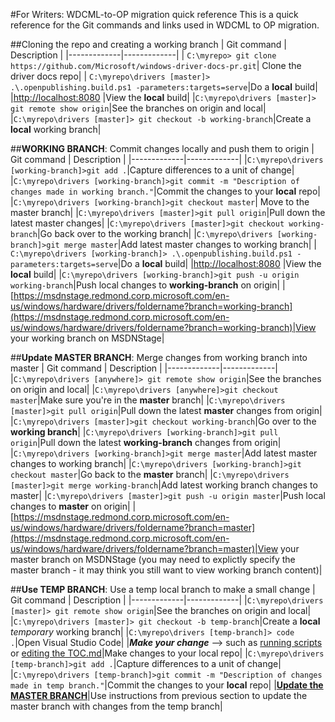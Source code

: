 #For Writers: WDCML-to-OP migration quick reference
This is a quick reference for the Git commands and links used in WDCML to OP migration.

##Cloning the repo and creating a working branch
| Git command | Description |
|-------------|-------------|
|   `C:\myrepo> git clone https://github.com/Microsoft/windows-driver-docs-pr.git`| Clone the driver docs repo|
| `C:\myrepo\drivers [master]> .\.openpublishing.build.ps1 -parameters:targets=serve`|Do a **local** build|
|[http://localhost:8080](http://localhost:8080) |View the **local** build|
|`C:\myrepo\drivers [master]> git remote show origin`|See the branches on origin and local|
|`C:\myrepo\drivers [master]> git checkout -b working-branch`|Create a **local** working branch|

##**WORKING BRANCH**: Commit changes locally and push them to origin
| Git command | Description |
|-------------|-------------|
|`C:\myrepo\drivers [working-branch]>git add .`|Capture differences to a unit of change|
|`C:\myrepo\drivers [working-branch]>git commit -m "Description of changes made in working branch."`|Commit the changes to your **local** repo|
|`C:\myrepo\drivers [working-branch]>git checkout master`| Move to the master branch|
|`C:\myrepo\drivers [master]>git pull origin`|Pull down the latest master changes|
|`C:\myrepo\drivers [master]>git checkout working-branch`|Go back over to the working branch|
|`C:\myrepo\drivers [working-branch]>git merge master`|Add latest master changes to working branch|
| `C:\myrepo\drivers [working-branch]> .\.openpublishing.build.ps1 -parameters:targets=serve`|Do a **local** build|
|[http://localhost:8080](http://localhost:8080) |View the **local** build|
|`C:\myrepo\drivers [working-branch]>git push -u origin working-branch`|Push local changes to **working-branch** on origin|
|[https://msdnstage.redmond.corp.microsoft.com/en-us/windows/hardware/drivers/foldername?branch=working-branch](https://msdnstage.redmond.corp.microsoft.com/en-us/windows/hardware/drivers/foldername?branch=working-branch)|View your working branch on MSDNStage|


##**Update MASTER BRANCH**: Merge changes from working branch into master
| Git command | Description |
|-------------|-------------|
|`C:\myrepo\drivers [anywhere]> git remote show origin`|See the branches on origin and local|
|`C:\myrepo\drivers [anywhere]>git checkout master`|Make sure you're in the **master** branch|
|`C:\myrepo\drivers [master]>git pull origin`|Pull down the latest **master** changes from origin|
|`C:\myrepo\drivers [master]>git checkout working-branch`|Go over to the **working branch**|
|`C:\myrepo\drivers [working-branch]>git pull origin`|Pull down the latest **working-branch** changes from origin|
|`C:\myrepo\drivers [working-branch]>git merge master`|Add latest master changes to working branch|
|`C:\myrepo\drivers [working-branch]>git checkout master`|Go back to the **master** branch|
|`C:\myrepo\drivers [master]>git merge working-branch`|Add latest working branch changes to master|
|`C:\myrepo\drivers [master]>git push -u origin master`|Push local changes to **master** on origin|
|[https://msdnstage.redmond.corp.microsoft.com/en-us/windows/hardware/drivers/foldername?branch=master](https://msdnstage.redmond.corp.microsoft.com/en-us/windows/hardware/drivers/foldername?branch=master)|View your master branch on MSDNStage (you may need to explictly specify the master branch - it may think you still want to view working branch content)|


##**Use TEMP BRANCH**: Use a temp local branch to make a small change
| Git command | Description |
|-------------|-------------|
|`C:\myrepo\drivers [master]> git remote show origin`|See the branches on origin and local|
|`C:\myrepo\drivers [master]> git checkout -b temp-branch`|Create a **local** *temporary* working branch|
|`C:\myrepo\drivers [temp-branch]> code .`|Open Visual Studio Code|
|***Make your change*** --> such as [running scripts](https://github.com/Microsoft/windows-driver-docs-pr/blob/master/migration-guide/index.md#clean) or [editing the TOC.md](https://github.com/Microsoft/windows-driver-docs-pr/blob/master/migration-guide/index.md#toc)|Make changes to your local repo| 
|`C:\myrepo\drivers [temp-branch]>git add .`|Capture differences to a unit of change|
|`C:\myrepo\drivers [temp-branch]>git commit -m "Description of changes made in temp branch."`|Commit the changes to your **local** repo|
|[**Update the MASTER BRANCH**](#update-master)|Use instructions from previous section to update the master branch with changes from the temp branch|
